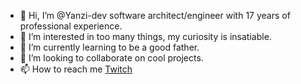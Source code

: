 - 👋 Hi, I’m @Yanzi-dev software architect/engineer with 17 years of professional experience.
- 👀 I’m interested in too many things, my curiosity is insatiable.
- 🌱 I’m currently learning to be a good father.
- 💞️ I’m looking to collaborate on cool projects.
- 📫 How to reach me [Twitch](https://twitch.tv/yanzi__)

<!---
Yanzi-dev/Yanzi-dev is a ✨ special ✨ repository because its `README.md` (this file) appears on your GitHub profile.
You can click the Preview link to take a look at your changes.
--->
